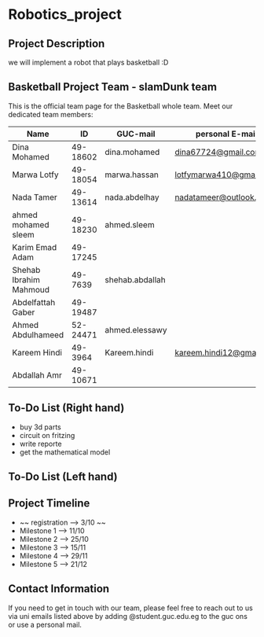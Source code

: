 # Robotics_project

## Project Description

we will implement a robot that plays basketball :D 


## Basketball Project Team - slamDunk team
This is the official team page for the Basketball whole team. Meet our dedicated team members:

| Name              | ID       | GUC-mail               | personal E-mail        |
|-------------------|----------|------------------------|------------------------|
| Dina Mohamed      | 49-18602 | dina.mohamed           |dina67724@gmail.com     |
| Marwa Lotfy       | 49-18054 | marwa.hassan          |lotfymarwa410@gmail.com  |
| Nada Tamer        | 49-13614 | nada.abdelhay         |nadatameer@outlook.com   |
| ahmed mohamed sleem |49-18230| ahmed.sleem            |                        |
| Karim Emad Adam     |49-17245 |                       |                        |
| Shehab Ibrahim Mahmoud| 49-7639| shehab.abdallah      |                        |
| Abdelfattah Gaber | 49-19487 |                        |                        |
| Ahmed Abdulhameed | 52-24471 | ahmed.elessawy        |                         |
| Kareem Hindi      | 49-3964  | Kareem.hindi          |kareem.hindi12@gmail.com |
| Abdallah Amr      | 49-10671 |                       |                          |


 
## To-Do List (Right hand)
- buy 3d parts
- circuit on fritzing
- write reporte
- get the mathematical model

## To-Do List (Left hand)

## Project Timeline

- ~~ registration --> 3/10 ~~
- Milestone 1 --> 11/10
- Milestone 2 --> 25/10
- Milestone 3 --> 15/11
- Milestone 4 --> 29/11
- Milestone 5 --> 21/12

## Contact Information

If you need to get in touch with our team, please feel free to reach out to us via uni emails listed above by adding @student.guc.edu.eg to the guc ons or use a personal mail.
